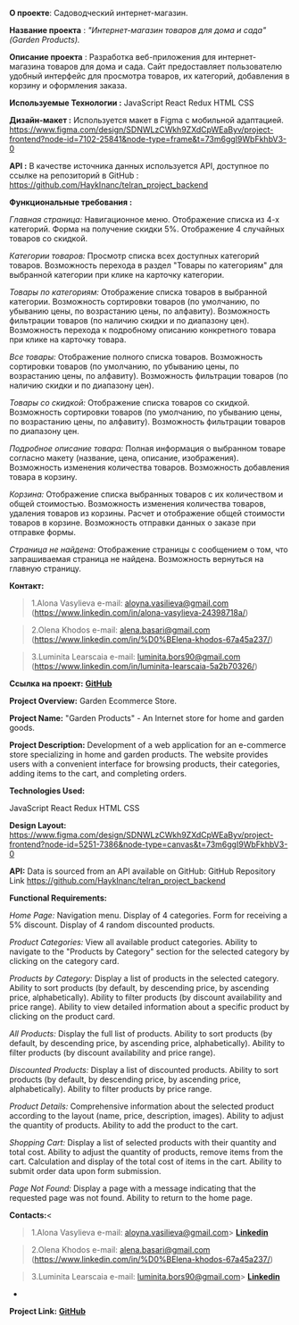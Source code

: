 **О проекте**: Садоводческий интернет-магазин. 

**Название проекта** : *"Интернет-магазин товаров для дома и сада" (Garden Products).*

**Описание проекта** : Разработка веб-приложения для интернет-магазина товаров для дома и сада. Сайт предоставляет пользователю удобный интерфейс для просмотра товаров, их категорий, добавления в корзину и оформления заказа.

**Используемые Технологии :**
JavaScript
React
Redux
HTML
CSS

**Дизайн-макет :** Используется макет в Figma с мобильной адаптацией. https://www.figma.com/design/SDNWLzCWkh9ZXdCpWEaByv/project-frontend?node-id=7102-25841&node-type=frame&t=73m6ggI9WbFkhbV3-0


**API :** В качестве источника данных используется API, доступное по ссылке на репозиторий в GitHub : https://github.com/HaykInanc/telran_project_backend


**Функциональные требования :**

*Главная страница:* Навигационное меню. Отображение списка из 4-х категорий. Форма на получение скидки 5%. Отображение 4 случайных товаров со скидкой.

*Категории товаров:* Просмотр списка всех доступных категорий товаров. Возможность перехода в раздел "Товары по категориям" для выбранной категории при клике на карточку категории.

*Товары по категориям:* Отображение списка товаров в выбранной категории. Возможность сортировки товаров (по умолчанию, по убыванию цены, по возрастанию цены, по алфавиту). Возможность фильтрации товаров (по наличию скидки и по диапазону цен). Возможность перехода к подробному описанию конкретного товара при клике на карточку товара.

*Все товары:* Отображение полного списка товаров. Возможность сортировки товаров (по умолчанию, по убыванию цены, по возрастанию цены, по алфавиту). Возможность фильтрации товаров (по наличию скидки и по диапазону цен).

*Товары со скидкой:* Отображение списка товаров со скидкой. Возможность сортировки товаров (по умолчанию, по убыванию цены, по возрастанию цены, по алфавиту). Возможность фильтрации товаров по диапазону цен.

*Подробное описание товара:* Полная информация о выбранном товаре согласно макету (название, цена, описание, изображения). Возможность изменения количества товаров. Возможность добавления товара в корзину.

*Корзина:* Отображение списка выбранных товаров с их количеством и общей стоимостью. Возможность изменения количества товаров, удаления товаров из корзины. Расчет и отображение общей стоимости товаров в корзине. Возможность отправки данных о заказе при отправке формы.

*Страница не найдена:* Отображение страницы с сообщением о том, что запрашиваемая страница не найдена. Возможность вернуться на главную страницу.

**Контакт:**

> 1.Alona Vasylieva  e-mail: <aloyna.vasilieva@gmail.com> (https://www.linkedin.com/in/alona-vasylieva-24398718a/)

> 2.Olena Khodos e-mail: <alena.basari@gmail.com> (https://www.linkedin.com/in/%D0%BElena-khodos-67a45a237/)

> 3.Luminita Learscaia e-mail: <luminita.bors90@gmail.com> (https://www.linkedin.com/in/luminita-learscaia-5a2b70326/)

**Ссылка на проект:** **[GitHub](https://github.com/vasylyeva12/garden_online_store)**



**Project Overview:** Garden Ecommerce Store.

**Project Name:** "Garden Products" - An Internet store for home and garden goods.

**Project Description:** Development of a web application for an e-commerce store specializing in home and garden products. The website provides users with a convenient interface for browsing products, their categories, adding items to the cart, and completing orders.

**Technologies Used:**

JavaScript 
React
 Redux 
HTML 
CSS


**Design Layout:** https://www.figma.com/design/SDNWLzCWkh9ZXdCpWEaByv/project-frontend?node-id=5251-7386&node-type=canvas&t=73m6ggI9WbFkhbV3-0


**API:** Data is sourced from an API available on GitHub: GitHub Repository Link https://github.com/HaykInanc/telran_project_backend

**Functional Requirements:**

*Home Page:* Navigation menu. Display of 4 categories. Form for receiving a 5% discount. Display of 4 random discounted products.

*Product Categories:* View all available product categories. Ability to navigate to the "Products by Category" section for the selected category by clicking on the category card.

*Products by Category:* Display a list of products in the selected category. Ability to sort products (by default, by descending price, by ascending price, alphabetically). Ability to filter products (by discount availability and price range). Ability to view detailed information about a specific product by clicking on the product card.

*All Products:* Display the full list of products. Ability to sort products (by default, by descending price, by ascending price, alphabetically). Ability to filter products (by discount availability and price range).

*Discounted Products:* Display a list of discounted products. Ability to sort products (by default, by descending price, by ascending price, alphabetically). Ability to filter products by price range.

*Product Details:* Comprehensive information about the selected product according to the layout (name, price, description, images). Ability to adjust the quantity of products. Ability to add the product to the cart.

*Shopping Cart:* Display a list of selected products with their quantity and total cost. Ability to adjust the quantity of products, remove items from the cart. Calculation and display of the total cost of items in the cart. Ability to submit order data upon form submission.

*Page Not Found:* Display a page with a message indicating that the requested page was not found. Ability to return to the home page.

**Contacts:**<
> 1.Alona Vasylieva  e-mail: <aloyna.vasilieva@gmail.com>>  **[Linkedin](https://www.linkedin.com/in/alona-vasylieva-24398718a/ )**

> 2.Olena Khodos e-mail:  <alena.basari@gmail.com> (https://www.linkedin.com/in/%D0%BElena-khodos-67a45a237/) 

> 3.Luminita Learscaia e-mail: <luminita.bors90@gmail.com>>  **[Linkedin](https://www.linkedin.com/in/luminita-learscaia-5a2b70326/)**

*


**Project Link:** **[GitHub](https://github.com/vasylyeva12/garden_online_store)**


